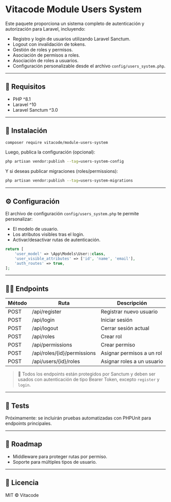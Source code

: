 # Vitacode Module Users System

Este paquete proporciona un sistema completo de autenticación y autorización para Laravel, incluyendo:

- Registro y login de usuarios utilizando Laravel Sanctum.
- Logout con invalidación de tokens.
- Gestión de roles y permisos.
- Asociación de permisos a roles.
- Asociación de roles a usuarios.
- Configuración personalizable desde el archivo `config/users_system.php`.

---

## 🤩 Requisitos

- PHP ^8.1
- Laravel ^10
- Laravel Sanctum ^3.0

---

## 🚀 Instalación

```bash
composer require vitacode/module-users-system
```

Luego, publica la configuración (opcional):

```bash
php artisan vendor:publish --tag=users-system-config
```

Y si deseas publicar migraciones (roles/permissions):

```bash
php artisan vendor:publish --tag=users-system-migrations
```

---

## ⚙️ Configuración

El archivo de configuración `config/users_system.php` te permite personalizar:

- El modelo de usuario.
- Los atributos visibles tras el login.
- Activar/desactivar rutas de autenticación.

```php
return [
    'user_model' => \App\Models\User::class,
    'user_visible_attributes' => ['id', 'name', 'email'],
    'auth_routes' => true,
];
```

---

## 🧑‍💻 Endpoints

| Método | Ruta                          | Descripción                        |
|--------|-------------------------------|------------------------------------|
| POST   | /api/register                 | Registrar nuevo usuario            |
| POST   | /api/login                    | Iniciar sesión                     |
| POST   | /api/logout                   | Cerrar sesión actual               |
| POST   | /api/roles                    | Crear rol                          |
| POST   | /api/permissions              | Crear permiso                      |
| POST   | /api/roles/{id}/permissions   | Asignar permisos a un rol          |
| POST   | /api/users/{id}/roles        | Asignar roles a un usuario         |

> 📌 Todos los endpoints están protegidos por Sanctum y deben ser usados con autenticación de tipo Bearer Token, excepto `register` y `login`.

---

## 🥪 Tests

Próximamente: se incluirán pruebas automatizadas con PHPUnit para endpoints principales.

---

## 💠 Roadmap

- Middleware para proteger rutas por permiso.
- Soporte para múltiples tipos de usuario.

---

## 📄 Licencia

MIT © Vitacode

